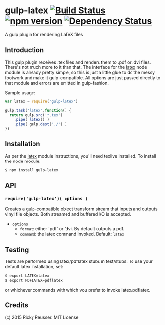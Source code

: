 # gulp-latex [![Build Status](https://travis-ci.org/rreusser/gulp-latex.svg)](https://travis-ci.org/rreusser/gulp-latex) [![npm version](https://badge.fury.io/js/gulp-latex.svg)](http://badge.fury.io/js/gulp-latex) [![Dependency Status](https://david-dm.org/rreusser/gulp-latex.svg)](https://david-dm.org/rreusser/gulp-latex)




A gulp plugin for rendering LaTeX files


## Introduction

This gulp plugin receives .tex files and renders them to .pdf or .dvi files. There's not much more to it than that. The interface for the [latex](https://github.com/mikolalysenko/node-latex) node module is already pretty simple, so this is just a little glue to do the messy footwork and make it gulp-compatible. All options are just passed directly to that module and errors are emitted in gulp-fashion.

Sample usage:

```javascript
var latex = require('gulp-latex')

gulp.task('latex',function() {
  return gulp.src('*.tex')
    .pipe( latex() )
    .pipe( gulp.dest('./') )
})
```


## Installation

As per the [latex](https://github.com/mikolalysenko/node-latex) module instructions, you'll need texlive installed. To install the node module:

```sh
$ npm install gulp-latex
```

## API

### `require('gulp-latex')( options )`
Creates a gulp-compatible object transform stream that inputs and outputs vinyl file objects. Both streamed and buffered I/O is accepted.

- `options`
  - `format`: either 'pdf' or 'dvi. By default outputs a pdf.
  - `command`: the latex command invoked. Default: `latex`

## Testing

Tests are performed using latex/pdflatex stubs in test/stubs. To use your default latex installation, set:

```bash
$ export LATEX=latex
$ export PDFLATEX=pdflatex
```

or whichever commands with which you prefer to invoke latex/pdflatex.

## Credits

(c) 2015 Ricky Reusser. MIT License
